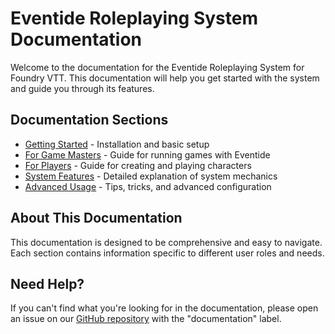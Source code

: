 # Eventide Roleplaying System Documentation

Welcome to the documentation for the Eventide Roleplaying System for Foundry VTT. This documentation will help you get started with the system and guide you through its features.

## Documentation Sections

- [Getting Started](getting-started/README.md) - Installation and basic setup
- [For Game Masters](for-gms/README.md) - Guide for running games with Eventide
- [For Players](for-players/README.md) - Guide for creating and playing characters
- [System Features](system-features/README.md) - Detailed explanation of system mechanics
- [Advanced Usage](advanced-usage/README.md) - Tips, tricks, and advanced configuration

## About This Documentation

This documentation is designed to be comprehensive and easy to navigate. Each section contains information specific to different user roles and needs.

## Need Help?

If you can't find what you're looking for in the documentation, please open an issue on our [GitHub repository](https://github.com/EventideMiles/eventide-rp-system/issues) with the "documentation" label.
